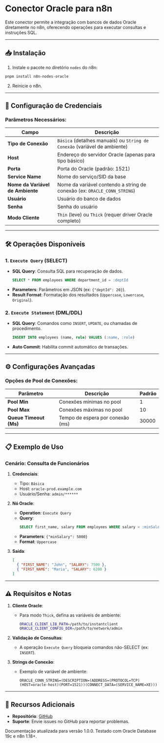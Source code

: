 # Conector Oracle para n8n

Este conector permite a integração com bancos de dados Oracle diretamente no n8n, oferecendo operações para executar consultas e instruções SQL.

---

## 📥 Instalação
1. Instale o pacote no diretório `nodes` do n8n:
```bash
pnpm install n8n-nodes-oracle
```
2. Reinicie o n8n.

---

## 🔑 Configuração de Credenciais
### Parâmetros Necessários:
| Campo                              | Descrição                                                                 |
|------------------------------------|---------------------------------------------------------------------------|
| **Tipo de Conexão**                | `Básica` (detalhes manuais) ou `String de Conexão` (variável de ambiente) |
| **Host**                           | Endereço do servidor Oracle (apenas para tipo básico)                     |
| **Porta**                          | Porta do Oracle (padrão: 1521)                                           |
| **Service Name**                   | Nome do serviço/SID da base                                              |
| **Nome da Variável de Ambiente**   | Nome da variável contendo a string de conexão (ex: `ORACLE_CONN_STRING`)  |
| **Usuário**                        | Usuário do banco de dados                                                |
| **Senha**                          | Senha do usuário                                                         |
| **Modo Cliente**                   | `Thin` (leve) ou `Thick` (requer driver Oracle completo)                  |

---

## 🛠 Operações Disponíveis
### 1. `Execute Query` (SELECT)
- **SQL Query**: Consulta SQL para recuperação de dados.
  ```sql
  SELECT * FROM employees WHERE department_id = :deptId
  ```
- **Parameters**: Parâmetros em JSON (ex: `{"deptId": 20}`).
- **Result Format**: Formatação dos resultados (`Uppercase`, `Lowercase`, `Original`).

### 2. `Execute Statement` (DML/DDL)
- **SQL Query**: Comandos como `INSERT`, `UPDATE`, ou chamadas de procedimento.
  ```sql
  INSERT INTO employees (name, role) VALUES (:name, :role)
  ```
- **Auto Commit**: Habilita commit automático de transações.

---

## ⚙️ Configurações Avançadas
### Opções de Pool de Conexões:
| Parâmetro            | Descrição                        | Padrão |
|----------------------|----------------------------------|--------|
| **Pool Min**         | Conexões mínimas no pool         | 1      |
| **Pool Max**         | Conexões máximas no pool         | 10     |
| **Queue Timeout (Ms)**| Tempo de espera por conexão (ms) | 30000  |

---

## 📋 Exemplo de Uso
### Cenário: Consulta de Funcionários
1. **Credenciais**:  
   - Tipo: `Básica`  
   - Host: `oracle-prod.example.com`  
   - Usuário/Senha: `admin/******`

2. **Nó Oracle**:
   - **Operation**: `Execute Query`  
   - **Query**:
     ```sql
     SELECT first_name, salary FROM employees WHERE salary > :minSalary
     ```
   - **Parameters**: `{"minSalary": 5000}`  
   - **Format**: `Uppercase`

3. **Saída**:
   ```json
   [
     { "FIRST_NAME": "John", "SALARY": 7500 },
     { "FIRST_NAME": "Maria", "SALARY": 6200 }
   ]
   ```

---

## ⚠️ Requisitos e Notas
1. **Cliente Oracle**:  
   - Para modo `Thick`, defina as variáveis de ambiente:  
     ```bash
     ORACLE_CLIENT_LIB_PATH=/path/to/instantclient
     ORACLE_CLIENT_CONFIG_DIR=/path/to/network/admin
     ```

2. **Validação de Consultas**:  
   - A operação `Execute Query` bloqueia comandos não-SELECT (ex: `INSERT`).

3. **Strings de Conexão**:  
   - Exemplo de variável de ambiente:  
     ```
     ORACLE_CONN_STRING=(DESCRIPTION=(ADDRESS=(PROTOCOL=TCP)(HOST=oracle-host)(PORT=1521))(CONNECT_DATA=(SERVICE_NAME=XE)))
     ```

---

## 🔄 Recursos Adicionais
- **Repositório**: [GitHub](https://github.com/rempel/n8n-oracle-connector)  
- **Suporte**: Envie issues no GitHub para reportar problemas.  

Documentação atualizada para versão 1.0.0. Testado com Oracle Database 19c e n8n 1.18+.
